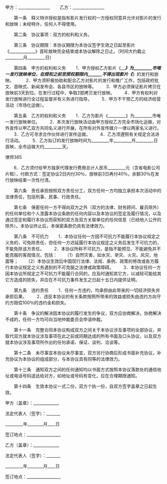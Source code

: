 
 甲方：________________
　　乙方：________________


　　第一条　释义特许授权是指有影片发行权的一方授权同意并允许对影片的发行和放映；未经特许，任何人不得使用。


　　第二条　协议事项：双方的权利和义务。


　　第三条　协议期限：本协议期限为本协议签字生效之日起至影片《_____________》首轮放映完全结束或本协议解除之日止。（时间大约截止_________月_________日）


　　第四条　甲方的权利和义务
　　1．甲方授权乙方影片《_________》为_________市唯一发行放映单位，在授权之前至授权期限内_______不得出现影片《_______》的发行和放映。　
　　2．甲方须积极协助和配合乙方对影片的发行和推广工作，包括政府批文、首映式、新闻发布会、各县市区的放映等。
　　3．甲方必须保证影片拷贝在放映前3天到位。在发行过程中，争取2部拷贝发行放映。
　　4．甲方有权利对发行放映进行全过程监督并有义务进行指导。
　　5．甲方不干预乙方的经济经营活动（市场化运做）。


　　第五条　乙方的权利和义务
　　1．乙方为影片《_________》为_________市唯一发行放映单位。
　　2．本次发行放映活动由甲方授权乙方完全市场化运做，对外宣传以甲乙双方共同名义进行开展，在所有对外宣传媒介一律以两家名义进行。
　　3．乙方可寻求合作伙伴进行宣传运做。
　　4．乙方须遵照有关规定合法进行活动。
　　5．乙方拟订的发行放映时间为_________年_________月_________日首映，全市运做大约_________天。




 
律师365






　　6．乙方须付给甲方独家代理发行费用总计人民币_________元（含省电影公司片租），付款方式：签定协议2日内付30％，放映前3日再付40％，余额30％在发行放映结束一次性付清。




　　第六条　责任承担按照双方责任分工，双方任何一方均独立承担本次活动中的法律责任，包括刑事、民事、行政责任。


　　第七条　保密任何一方不得向双方之外（双方的法律、财务顾问、雇员除外）的任何单位和个人泄露本协议条款的任何内容以及本协议的签定及履行情况，以及通过签定和履行本协议而获知的双方及双方关联单位的任何信息（已经他人公开的除外）。本协议终止后，本保密条款仍具有法律效力。


　　第八条　不可抗力
　　1．本协议任何一方因不可抗力不能履行本协议规定之义务的，可免除责任，但任何一方迟延履行本协议规定之义务后发生不可抗力的，不能免除该方责任。
　　2．本协议所称不可抗力，是指不能预见、不能避免并不能克服的客观情况，包括：
　　（1）自然灾害，如水灾、旱灾、火灾、风灾、地震等；
　　（2）本协议生效后中国现行法律、法规、条例、政策的修改或各方履行本协议规定之义务遇到的不可克服之法律或政策障碍。
　　3．本协议任何一方因本协议所规定之不可抗力不能履行合同的，应及时通知其它方，以减轻可能给其它方造成的损失，并应在不可抗力事件发生之日起十五日内提供证明。


　　第九条　违约责任
　　1．任何一方违约，均承担由此带来的一切经济损失并承担后果。
　　2．违反本协议的有关条款按照所带来的效益或损失由违约方向守约方赔偿100％的违约金和损失。


　　第十条　争议的解决因本协议的履行发生的争议，双方应协商解决，协商解决不成的，任何一方均可向当地仲裁委员会申请仲裁。


　　第十一条　完整合同本协议构成双方之间关于本协议涉及事项的全部协议，并取代双方就本协议涉及事项在此之前或同期达成的所有书面及口头协议，以及双方就本协议涉及事项所作出的任何承诺、保证、谈判、洽谈等。


　　第十二条　未尽事宜本协议未尽事宜，双方另行协商后形成书面补充协议，补充协议为本协议的组成部分，与本协议具有同等的法律效力。


　　第十三条　通知双方之间的任何通知均以书面方式按照本协议落款处的通信地址或电话号码送达给对方，如地址或号码有变化，应在合理期限通知。


　　第十四条　生效本协议一式二份，双方个执一份，自双方签字盖章之日起生效。


 



 甲方（盖章）：_____________
 
法定代表人（签字）：_______
 
_________年________月____日
 
签订地点：_________________
 


 

  乙方（盖章）：_____________
  
法定代表人（签字）：_______
  
_________年________月____日
  
签订地点：_________________
  

 
  

 
  
 
   
 
   
 
    


    
 

    


    


    
 
 
   
 
  
 
 


